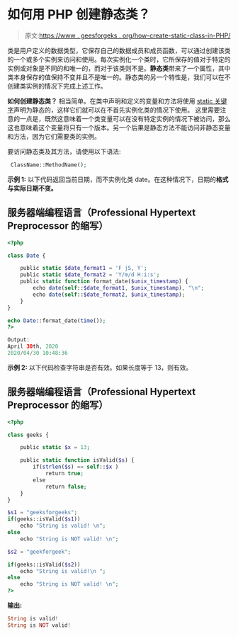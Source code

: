 # 如何用 PHP 创建静态类？

> 原文:[https://www . geesforgeks . org/how-create-static-class-in-PHP/](https://www.geeksforgeeks.org/how-to-create-static-classes-in-php/)

类是用户定义的数据类型，它保存自己的数据成员和成员函数，可以通过创建该类的一个或多个实例来访问和使用。每次实例化一个类时，它所保存的值对于特定的实例或对象是不同的和唯一的，而对于该类则不是。**静态类**带来了一个属性，其中类本身保存的值保持不变并且不是唯一的。静态类的另一个特性是，我们可以在不创建类实例的情况下完成上述工作。

**如何创建静态类？**
相当简单。在类中声明和定义的变量和方法将使用 [static 关键字](https://www.geeksforgeeks.org/static-function-in-php/)声明为静态的，这样它们就可以在不首先实例化类的情况下使用。
这里需要注意的一点是，既然这意味着一个类变量可以在没有特定实例的情况下被访问，那么这也意味着这个变量将只有一个版本。另一个后果是静态方法不能访问非静态变量和方法，因为它们需要类的实例。

要访问静态类及其方法，请使用以下语法:

```php
 ClassName::MethodName();
```

**示例 1:** 以下代码返回当前日期，而不实例化类 date。在这种情况下，日期的**格式与实际日期不变。**

## 服务器端编程语言（Professional Hypertext Preprocessor 的缩写）

```php
<?php

class Date {

    public static $date_format1 = 'F jS, Y';
    public static $date_format2 = 'Y/m/d H:i:s';
    public static function format_date($unix_timestamp) {
        echo date(self::$date_format1, $unix_timestamp), "\n";
        echo date(self::$date_format2, $unix_timestamp);
    }
}

echo Date::format_date(time());
?>
```

```php
Output:
April 30th, 2020
2020/04/30 10:48:36
```

**示例 2:** 以下代码检查字符串是否有效。如果长度等于 13，则有效。

## 服务器端编程语言（Professional Hypertext Preprocessor 的缩写）

```php
<?php

class geeks {

    public static $x = 13;

    public static function isValid($s) {
        if(strlen($s) == self::$x )
            return true;
        else
            return false;
    }
}

$s1 = "geeksforgeeks";
if(geeks::isValid($s1))
    echo "String is valid! \n";
else
    echo "String is NOT valid! \n";

$s2 = "geekforgeek";

if(geeks::isValid($s2))
    echo "String is valid!\n ";
else
    echo "String is NOT valid! \n";
?>
```

**输出:**

```php
String is valid!
String is NOT valid!
```